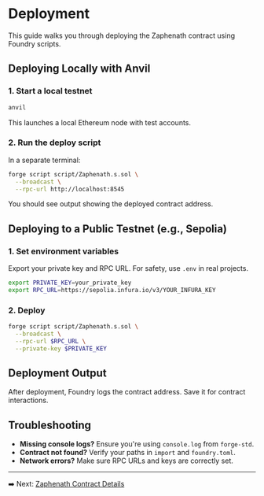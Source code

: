 # Deployment

This guide walks you through deploying the Zaphenath contract using Foundry scripts.

## Deploying Locally with Anvil

### 1. Start a local testnet

```bash
anvil
```

This launches a local Ethereum node with test accounts.

### 2. Run the deploy script

In a separate terminal:

```bash
forge script script/Zaphenath.s.sol \
  --broadcast \
  --rpc-url http://localhost:8545
```

You should see output showing the deployed contract address.

## Deploying to a Public Testnet (e.g., Sepolia)

### 1. Set environment variables

Export your private key and RPC URL. For safety, use `.env` in real projects.

```bash
export PRIVATE_KEY=your_private_key
export RPC_URL=https://sepolia.infura.io/v3/YOUR_INFURA_KEY
```

### 2. Deploy

```bash
forge script script/Zaphenath.s.sol \
  --broadcast \
  --rpc-url $RPC_URL \
  --private-key $PRIVATE_KEY
```

## Deployment Output

After deployment, Foundry logs the contract address. Save it for contract interactions.

## Troubleshooting

- **Missing console logs?** Ensure you're using `console.log` from `forge-std`.
- **Contract not found?** Verify your paths in `import` and `foundry.toml`.
- **Network errors?** Make sure RPC URLs and keys are correctly set.

---

➡️ Next: [Zaphenath Contract Details](../contracts/zaphenath.md)
